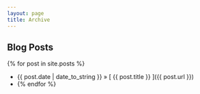 ```yaml
---
layout: page
title: Archive
---
```


## Blog Posts

{% for post in site.posts %}  
* {{ post.date | date_to_string }} &raquo; [ {{ post.title }} ]({{ post.url }})
* {% endfor %}
